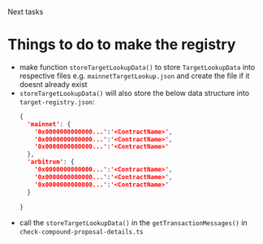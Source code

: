 Next tasks

# Things to do to make the registry
- make function `storeTargetLookupData()` to store `TargetLookupData` into respective files e.g. `mainnetTargetLookup.json` and create the file if it doesnt already exist
- `storeTargetLookupData()` will also store the below data structure into `target-registry.json`:
  ```json
  {
    'mainnet': {
      '0x0000000000000...':'<ContractName>',
      '0x0000000000000...':'<ContractName>',
      '0x0000000000000...':'<ContractName>'
    },
    'arbitrum': {
      '0x0000000000000...':'<ContractName>',
      '0x0000000000000...':'<ContractName>',
      '0x0000000000000...':'<ContractName>'
    }
    
  }
  ```
- call the `storeTargetLookupData()` in the `getTransactionMessages()` in `check-compound-proposal-details.ts`









  
  
